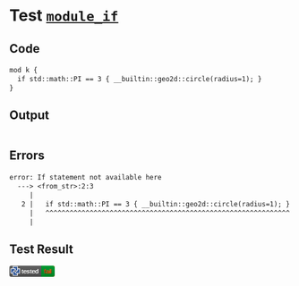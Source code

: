 # Test [`module_if`](/doc/tests/statement_usage.md#L160)

## Code

```µcad
mod k {
  if std::math::PI == 3 { __builtin::geo2d::circle(radius=1); }
}

```

## Output

```,plain
```

## Errors

```,plain
error: If statement not available here
  ---> <from_str>:2:3
     |
   2 |   if std::math::PI == 3 { __builtin::geo2d::circle(radius=1); }
     |   ^^^^^^^^^^^^^^^^^^^^^^^^^^^^^^^^^^^^^^^^^^^^^^^^^^^^^^^^^^^^^
     |
```

## Test Result

![FAILED AS EXPECTED](/doc/tests/.test/module_if.png)
